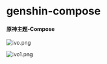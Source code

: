# genshin-compose

#### 原神主题-Compose


![ivo.png](https://p9-juejin.byteimg.com/tos-cn-i-k3u1fbpfcp/d77fea676ac64d0d82d0cb69286e64d3~tplv-k3u1fbpfcp-watermark.image)

![ivo1.png](https://p1-juejin.byteimg.com/tos-cn-i-k3u1fbpfcp/a18aa89e33cd41e285d851ffe1f11bf7~tplv-k3u1fbpfcp-watermark.image)

